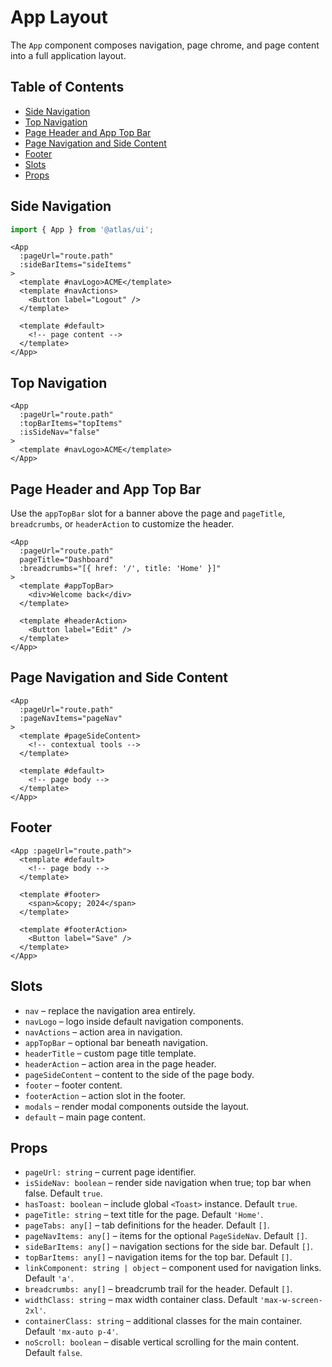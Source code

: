 # App Layout

The `App` component composes navigation, page chrome, and page content into a full application layout.

## Table of Contents
- [Side Navigation](#side-navigation)
- [Top Navigation](#top-navigation)
- [Page Header and App Top Bar](#page-header-and-app-top-bar)
- [Page Navigation and Side Content](#page-navigation-and-side-content)
- [Footer](#footer)
- [Slots](#slots)
- [Props](#props)

## Side Navigation
```ts
import { App } from '@atlas/ui';
```

```vue
<App
  :pageUrl="route.path"
  :sideBarItems="sideItems"
>
  <template #navLogo>ACME</template>
  <template #navActions>
    <Button label="Logout" />
  </template>

  <template #default>
    <!-- page content -->
  </template>
</App>
```

## Top Navigation
```vue
<App
  :pageUrl="route.path"
  :topBarItems="topItems"
  :isSideNav="false"
>
  <template #navLogo>ACME</template>
</App>
```

## Page Header and App Top Bar
Use the `appTopBar` slot for a banner above the page and `pageTitle`, `breadcrumbs`, or `headerAction` to customize the header.

```vue
<App
  :pageUrl="route.path"
  pageTitle="Dashboard"
  :breadcrumbs="[{ href: '/', title: 'Home' }]"
>
  <template #appTopBar>
    <div>Welcome back</div>
  </template>

  <template #headerAction>
    <Button label="Edit" />
  </template>
</App>
```

## Page Navigation and Side Content
```vue
<App
  :pageUrl="route.path"
  :pageNavItems="pageNav"
>
  <template #pageSideContent>
    <!-- contextual tools -->
  </template>

  <template #default>
    <!-- page body -->
  </template>
</App>
```

## Footer
```vue
<App :pageUrl="route.path">
  <template #default>
    <!-- page body -->
  </template>

  <template #footer>
    <span>&copy; 2024</span>
  </template>

  <template #footerAction>
    <Button label="Save" />
  </template>
</App>
```

## Slots
- `nav` – replace the navigation area entirely.
- `navLogo` – logo inside default navigation components.
- `navActions` – action area in navigation.
- `appTopBar` – optional bar beneath navigation.
- `headerTitle` – custom page title template.
- `headerAction` – action area in the page header.
- `pageSideContent` – content to the side of the page body.
- `footer` – footer content.
- `footerAction` – action slot in the footer.
- `modals` – render modal components outside the layout.
- `default` – main page content.

## Props
- `pageUrl: string` – current page identifier.
- `isSideNav: boolean` – render side navigation when true; top bar when false. Default `true`.
- `hasToast: boolean` – include global `<Toast>` instance. Default `true`.
- `pageTitle: string` – text title for the page. Default `'Home'`.
- `pageTabs: any[]` – tab definitions for the header. Default `[]`.
- `pageNavItems: any[]` – items for the optional `PageSideNav`. Default `[]`.
- `sideBarItems: any[]` – navigation sections for the side bar. Default `[]`.
- `topBarItems: any[]` – navigation items for the top bar. Default `[]`.
- `linkComponent: string | object` – component used for navigation links. Default `'a'`.
- `breadcrumbs: any[]` – breadcrumb trail for the header. Default `[]`.
- `widthClass: string` – max width container class. Default `'max-w-screen-2xl'`.
- `containerClass: string` – additional classes for the main container. Default `'mx-auto p-4'`.
- `noScroll: boolean` – disable vertical scrolling for the main content. Default `false`.
